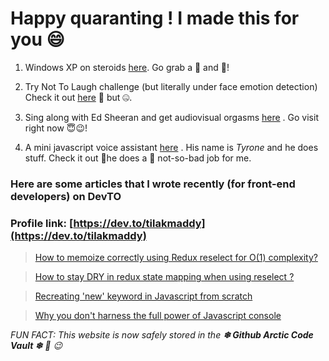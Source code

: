 # Happy quaranting ! I made this for you 😄

 1. Windows XP on steroids   [here](https://tilakmaddy.github.io/Windows-XP-dumb-things). Go grab a 🍕 and 🍺!

2. Try Not To Laugh challenge (but literally under face emotion detection) Check it out [here](https://tilakmaddy.github.io/Try-Not-To-Laugh-Challenge/)  🚀 but 🤐.

3. Sing along with Ed Sheeran and get audiovisual orgasms [here](https://tilakmaddy.github.io/Audio%20Visualizer/) . Go visit right now 😇😉!

4. A mini javascript voice assistant [here](https://tilakmaddy.github.io/my-voice-app/index.html) . His name is *Tyrone* and he does stuff. Check it out 🧧he does a 👏 not-so-bad job for me.


### Here are some articles that I wrote recently (for front-end developers) on DevTO

### Profile link: [https://dev.to/tilakmaddy](https://dev.to/tilakmaddy)

> [How to memoize correctly using Redux reselect for O(1) complexity?](https://dev.to/tilakmaddy/how-to-memoize-correctly-using-redux-reselect-20m7)

> [How to stay DRY in redux state mapping when using reselect ?](https://dev.to/tilakmaddy/how-to-stay-dry-in-redux-state-mapping-when-using-reselect-3k54)

> [Recreating 'new' keyword in Javascript from scratch](https://dev.to/tilakmaddy/recreating-new-keyword-in-javascript-146k)

> [Why you don't harness the full power of Javascript console](https://dev.to/tilakmaddy/why-you-don-t-know-basic-console-log-must-read-now-46n1)

*FUN FACT: This website is now safely stored in the **❄ Github Arctic Code Vault ❄** 🤙 😉*
